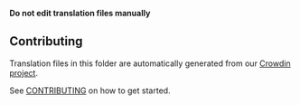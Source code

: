 **Do not edit translation files manually**

## Contributing

Translation files in this folder are automatically generated from our [Crowdin project](https://crowdin.com/project/panaromaswap-interface).

See [CONTRIBUTING](https://github.com/Panaromaswap/panaromaswap-interface/blob/main/CONTRIBUTING.md#translations) on how to get started.

